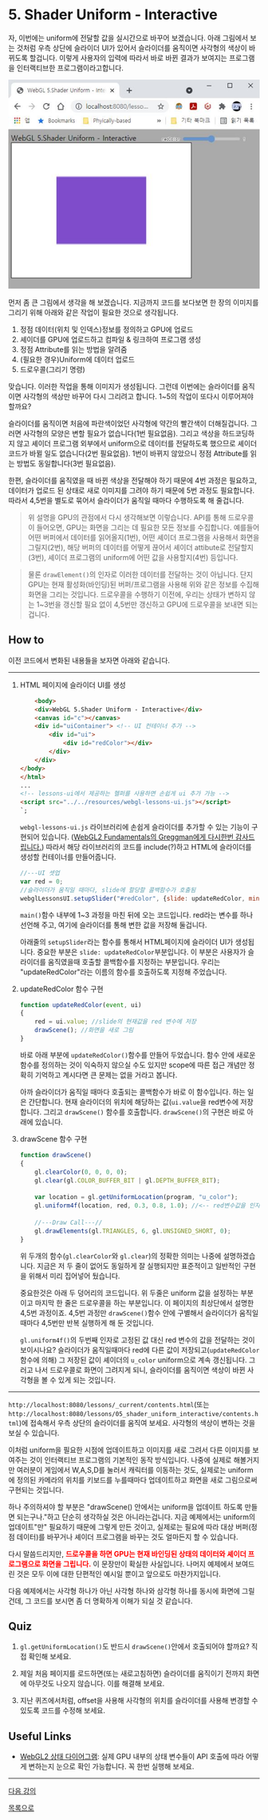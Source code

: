 # 5. Shader Uniform - Interactive

자, 이번에는 uniform에 전달할 값을 실시간으로 바꾸어 보겠습니다. 아래 그림에서 보는 것처럼 우측 상단에 슬라이더 UI가 있어서 슬라이더를 움직이면 사각형의 색상이 바뀌도록 할겁니다. 이렇게 사용자의 입력에 따라서 바로 바뀐 결과가 보여지는 프로그램을 인터랙티브한 프로그램이라고합니다.

![](../imgs/5_shader_uniform_result.JPG)

먼저 좀 큰 그림에서 생각을 해 보겠습니다. 지금까지 코드를 보다보면 한 장의 이미지를 그리기 위해 아래와 같은 작업이 필요한 것으로 생각됩니다. 

1. 정점 데이터(위치 및 인덱스)정보를 정의하고 GPU에 업로드
2. 셰이더를 GPU에 업로드하고 컴파일 & 링크하여 프로그램 생성
3. 정점 Attribute를 읽는 방법을 알려줌
4. (필요한 경우)Uniform에 데이터 업로드
5. 드로우콜(그리기 명령)

맞습니다. 이러한 작업을 통해 이미지가 생성됩니다. 그런데 이번에는 슬라이더를 움직이면 사각형의 색상만 바꾸어 다시 그리려고 합니다. 1~5의 작업이 또다시 이루어져야 할까요?

슬라이더를 움직이면 처음에 파란색이었던 사각형에 약간의 빨간색이 더해질겁니다. 그러면 사각형의 모양은 변할 필요가 없습니다(1번 필요없음). 그리고 색상을 하드코딩하지 않고 셰이더 프로그램 외부에서 uniform으로 데이터를 전달하도록 했으므로 셰이더 코드가 바뀔 일도 없습니다(2번 필요없음). 1번이 바뀌지 않았으니 정점 Attribute를 읽는 방법도 동일합니다(3번 필요없음).

한편, 슬라이더를 움직였을 때 바뀐 색상을 전달해야 하기 때문에 4번 과정은 필요하고, 데이터가 업로드 된 상태로 새로 이미지를 그려야 하기 때문에 5번 과정도 필요합니다. 따라서 4,5번을 별도로 묶어서 슬라이더가 움직일 때마다 수행하도록 해 줄겁니다.

> 위 설명을 GPU의 관점에서 다시 생각해보면 이렇습니다. API를 통해 드로우콜이 들어오면, GPU는 화면을 그리는 데 필요한 모든 정보를 수집합니다. 예를들어 어떤 버퍼에서 데이터를 읽어올지(1번), 어떤 셰이더 프로그램을 사용해서 화면을 그릴지(2번), 해당 버퍼의 데이터를 어떻게 끊어서 셰이더 attibute로 전달할지(3번), 셰이더 프로그램의 uniform에 어떤 값을 사용할지(4번) 등입니다. 

> 물론 `drawElement()`의 인자로 이러한 데이터를 전달하는 것이 아닙니다. 단지 GPU는 현재 활성화(바인딩)된 버퍼/프로그램을 사용해 위와 같은 정보를 수집해 화면을 그리는 것입니다. 드로우콜을 수행하기 이전에, 우리는 상태가 변하지 않는 1~3번을 갱신할 필요 없이 4,5번만 갱신하고 GPU에 드로우콜을 보내면 되는겁니다. 

## How to

이전 코드에서 변화된 내용들을 보자면 아래와 같습니다.

---
1. HTML 페이지에 슬라이더 UI를 생성 

    ```html
        <body>
        <div>WebGL 5.Shader Uniform - Interactive</div>
        <canvas id="c"></canvas>
        <div id="uiContainer"> <!-- UI 컨테이너 추가 -->
            <div id="ui">
                <div id="redColor"></div>
            </div>
        </div>
    </body>
    </html>
    ...
    <!-- lessons-ui에서 제공하는 헬퍼를 사용하면 손쉽게 ui 추가 가능 -->
    <script src="../../resources/webgl-lessons-ui.js"></script> 
    `;
    ```

    `webgl-lessons-ui.js` 라이브러리에 손쉽게 슬라이더를 추가할 수 있는 기능이 구현되어 있습니다. ([WebGL2 Fundamentals의 Greggman에게 다시한번 감사드립니다.](https://webgl2fundamentals.org/webgl/lessons/ko/)) 따라서 해당 라이브러리의 코드를 include(?)하고 HTML에 슬라이더를 생성할 컨테이너를 만들어줍니다.

    ```js
    //---UI 셋업
    var red = 0;
    //슬라이더가 움직일 때마다, slide에 할당할 콜백함수가 호출됨
    webglLessonsUI.setupSlider("#redColor", {slide: updateRedColor, min: 0, max: 1, step: 0.1});
    ```

    `main()`함수 내부에 1~3 과정을 마친 뒤에 오는 코드입니다. red라는 변수를 하나 선언해 주고, 여기에 슬라이더를 통해 변한 값을 저장해 둘겁니다. 
    
    아래줄의 `setupSlider`라는 함수를 통해서 HTML페이지에 슬라이더 UI가 생성됩니다. 중요한 부분은 `slide: updateRedColor`부분입니다. 이 부분은 사용자가 슬라이더를 움직였을때 호출할 콜백함수를 지정하는 부분입니다. 우리는 "updateRedColor"라는 이름의 함수를 호출하도록 지정해 주었습니다.

2. updateRedColor 함수 구현

    ```js
    function updateRedColor(event, ui)
    {
        red = ui.value; //slide의 현재값을 red 변수에 저장
        drawScene(); //화면을 새로 그림
    }
    ```

    바로 아래 부분에 `updateRedColor()`함수를 만들어 두었습니다. 함수 안에 새로운 함수를 정의하는 것이 익숙하지 않으실 수도 있지만 scope에 따른 접근 개념만 정확히 기억하고 계시다면 큰 문제는 없을 거라고 봅니다.

    아까 슬라이더가 움직일 때마다 호출되는 콜백함수가 바로 이 함수입니다. 하는 일은 간단합니다. 현재 슬라이더의 위치에 해당하는 값(`ui.value`을 red변수에 저장합니다. 그리고 `drawScene()` 함수를 호출합니다. `drawScene()`의 구현은 바로 아래에 있습니다.
    
3. drawScene 함수 구현

    ```js
    function drawScene()
    {
        gl.clearColor(0, 0, 0, 0);
        gl.clear(gl.COLOR_BUFFER_BIT | gl.DEPTH_BUFFER_BIT); 

        var location = gl.getUniformLocation(program, "u_color"); 
        gl.uniform4f(location, red, 0.3, 0.8, 1.0); //<-- red변수값을 인자로 전달
        
        //---Draw Call---//
        gl.drawElements(gl.TRIANGLES, 6, gl.UNSIGNED_SHORT, 0); 
    }
    ```

    위 두개의 함수(`gl.clearColor`와 `gl.clear`)의 정확한 의미는 나중에 설명하겠습니다. 지금은 저 두 줄이 없어도 동일하게 잘 실행되지만 표준적이고 일반적인 구현을 위해서 미리 집어넣어 뒀습니다.

    중요한것은 아래 두 덩어리의 코드입니다. 위 두줄은 uniform 값을 설정하는 부분이고 마지막 한 줄은 드로우콜을 하는 부분입니다. 이 페이지의 최상단에서 설명한 4,5번 과정이죠. 4,5번 과정만 `drawScene()`함수 안에 구별해서 슬라이더가 움직일때마다 4,5번만 반복 실행하게 해 둔 것입니다.

    `gl.uniform4f()`의 두번째 인자로 고정된 값 대신 red 변수의 값을 전달하는 것이 보이시나요? 슬라이더가 움직일때마다 red에 다른 값이 저장되고(`updateRedColor`함수에 의해) 그 저장된 값이 셰이더의 `u_color` uniform으로 계속 갱신됩니다. 그러고 나서 드로우콜로 화면이 그려지게 되니, 슬라이더를 움직이면 색상이 바뀐 사각형을 볼 수 있게 되는 것입니다.

---

`http://localhost:8080/lessons/_current/contents.html`(또는 `http://localhost:8080/lessons/05_shader_uniform_interactive/contents.html`)에 접속해서 우측 상단의 슬라이더를 움직여 보세요.  사각형의 색상이 변하는 것을 보실 수 있습니다.

이처럼 uniform을 필요한 시점에 업데이트하고 이미지를 새로 그려서 다른 이미지를 보여주는 것이 인터랙티브 프로그램의 기본적인 동작 방식입니다. 나중에 실제로 해볼거지만 여러분이 게임에서 W,A,S,D를 눌러서 캐릭터를 이동하는 것도, 실제로는 uniform에 정의된 카메라의 위치를 키보드를 누를때마다 업데이트하고 화면을 새로 그림으로써 구현되는 것입니다.

하나 주의하셔야 할 부분은 "drawScene() 안에서는 uniform을 업데이트 하도록 만들면 되는구나."하고 단순히 생각하실 것은 아니라는겁니다. 지금 예제에서는 uniform의 업데이트"만" 필요하기 때문에 그렇게 만든 것이고, 실제로는 필요에 따라 대상 버퍼(정점 데이터)를 바꾸거나 셰이더 프로그램을 바꾸는 것도 얼마든지 할 수 있습니다. 

다시 말씀드리지만, <span style="color:red">**드로우콜을 하면 GPU는 현재 바인딩된 상태의 데이터와 셰이더 프로그램으로 화면을 그립니다.**</span> 이 문장만이 확실한 사실입니다. 나머지 예제에서 보여드린 것은 모두 이에 대한 단편적인 예시일 뿐이고 앞으로도 마찬가지입니다. 

다음 예제에서는 사각형 하나가 아닌 사각형 하나와 삼각형 하나를 동시에 화면에 그릴건데, 그 코드를 보시면 좀 더 명확하게 이해가 되실 것 같습니다.

## Quiz

1. `gl.getUniformLocation()`도 반드시 `drawScene()`안에서 호출되어야 할까요? 직접 확인해 보세요.

2. 제일 처음 페이지를 로드하면(또는 새로고침하면) 슬라이더를 움직이기 전까지 화면에 아무것도 나오지 않습니다. 이를 해결해 보세요.

3. 지난 퀴즈에서처럼, offset을 사용해 사각형의 위치를 슬라이더를 사용해 변경할 수 있도록 코드를 수정해 보세요.

## Useful Links

- [WebGL2 상태 다이어그램](https://webgl2fundamentals.org/webgl/lessons/resources/webgl-state-diagram.html): 실제 GPU 내부의 상태 변수들이 API 호출에 따라 어떻게 변하는지 눈으로 확인 가능합니다. 꼭 한번 실행해 보세요.

---

[다음 강의](../06_drawing_multiple_objects_pt1/)

[목록으로](../)